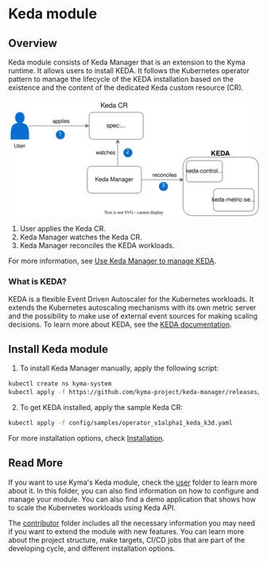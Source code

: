 # Keda module

## Overview 

Keda module consists of Keda Manager that is an extension to the Kyma runtime. It allows users to install KEDA. It follows the Kubernetes operator pattern to manage the lifecycle of the KEDA installation based on the existence and the content of the dedicated Keda custom resource (CR).

![Keda module overview](./docs/assets/keda-overview.drawio.svg)

1. User applies the Keda CR.
2. Keda Manager watches the Keda CR.
3. Keda Manager reconciles the KEDA workloads.

For more information, see [Use Keda Manager to manage KEDA](docs/contributor/03-01-management.md).

### What is KEDA?

KEDA is a flexible Event Driven Autoscaler for the Kubernetes workloads. It extends the Kubernetes autoscaling mechanisms with its own metric server and the possibility to make use of external event sources for making scaling decisions. To learn more about KEDA, see the [KEDA documentation](https://keda.sh/docs/latest/concepts/).

## Install Keda module

1. To install Keda Manager manually, apply the following script:

```bash
kubectl create ns kyma-system
kubectl apply -f https://github.com/kyma-project/keda-manager/releases/latest/download/keda-manager.yaml
```

2. To get KEDA installed, apply the sample Keda CR:

```bash
kubectl apply -f config/samples/operator_v1alpha1_keda_k3d.yaml
```

For more installation options, check [Installation](/docs/contributor/01-01-installation.md).

## Read More

If you want to use Kyma's Keda module, check the [user](/docs/user/) folder to learn more about it. In this folder, you can also find information on how to configure and manage your module. You can also find a demo application that shows how to scale the Kubernetes workloads using Keda API.

The [contributor](/docs/contributor/) folder includes all the necessary information you may need if you want to extend the module with new features. You can learn more about the project structure, make targets, CI/CD jobs that are part of the developing cycle, and different installation options.
